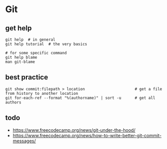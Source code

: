 # Git

## get help
```
git help  # in general
git help tutorial  # the very basics

# for some specific command
git help blame
man git-blame
```

## best practice
    git show commit:filepath > location                      # get a file from history to another location
    git for-each-ref --format "%(authorname)" | sort -u      # get all authors



## todo
* https://www.freecodecamp.org/news/git-under-the-hood/
* https://www.freecodecamp.org/news/how-to-write-better-git-commit-messages/
